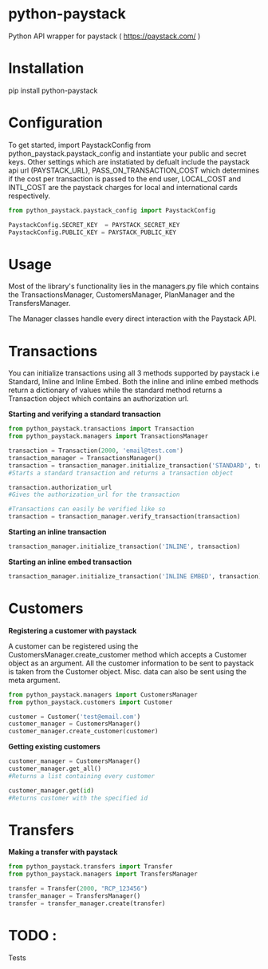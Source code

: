 # python-paystack

Python API wrapper for paystack ( https://paystack.com/ )

# Installation

pip install python-paystack

# Configuration

To get started, import PaystackConfig from python_paystack.paystack_config and instantiate your public and secret keys.
Other settings which are instatiated by defualt include the paystack api url (PAYSTACK_URL), PASS_ON_TRANSACTION_COST which determines if the cost per transaction is passed to the end user, LOCAL_COST and INTL_COST are the paystack charges for local and international cards respectively.

```python
from python_paystack.paystack_config import PaystackConfig

PaystackConfig.SECRET_KEY  = PAYSTACK_SECRET_KEY
PaystackConfig.PUBLIC_KEY = PAYSTACK_PUBLIC_KEY

``` 

# Usage

Most of the library's functionality lies in the managers.py file which contains the TransactionsManager, CustomersManager, PlanManager and the TransfersManager.

The Manager classes handle every direct interaction with the Paystack API.

# Transactions

You can initialize transactions using all 3 methods supported by paystack i.e Standard, Inline and Inline Embed.
Both the inline and inline embed methods return a dictionary of values while the standard method returns a Transaction object which contains an authorization url.

**Starting and verifying a standard transaction**

```python
from python_paystack.transactions import Transaction
from python_paystack.managers import TransactionsManager

transaction = Transaction(2000, 'email@test.com')
transaction_manager = TransactionsManager()
transaction = transaction_manager.initialize_transaction('STANDARD', transaction)
#Starts a standard transaction and returns a transaction object

transaction.authorization_url
#Gives the authorization_url for the transaction

#Transactions can easily be verified like so
transaction = transaction_manager.verify_transaction(transaction)

``` 

**Starting an inline transaction**
```python
transaction_manager.initialize_transaction('INLINE', transaction)

```

**Starting an inline embed transaction**
```python
transaction_manager.initialize_transaction('INLINE EMBED', transaction)
```




# Customers

**Registering a customer with paystack**

A customer can be registered using the CustomersManager.create_customer method which accepts a Customer object as an argument.
All the customer information to be sent to paystack is taken from the Customer object.
Misc. data can also be sent using the meta argument.
```python
from python_paystack.managers import CustomersManager
from python_paystack.customers import Customer

customer = Customer('test@email.com')
customer_manager = CustomersManager()
customer_manager.create_customer(customer)
```

**Getting existing customers**
```python
customer_manager = CustomersManager()
customer_manager.get_all() 
#Returns a list containing every customer

customer_manager.get(id) 
#Returns customer with the specified id
```



# Transfers

**Making a transfer with paystack**
```python
from python_paystack.transfers import Transfer
from python_paystack.managers import TransfersManager

transfer = Transfer(2000, "RCP_123456")
transfer_manager = TransfersManager()
transfer = transfer_manager.create(transfer)


```


# TODO : 

Tests

